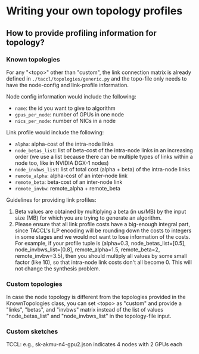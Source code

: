 # Writing your own topology profiles
## How to provide profiling information for topology?
### Known topologies
For any "\<topo\>" other than "custom", the link connection matrix is already defined in `./taccl/topologies/generic.py` and the topo-file only needs to have the node-config and link-profile information.

Node config information would include the following:
- `name`: the id you want to give to algorithm
- `gpus_per_node`: number of GPUs in one node
- `nics_per_node`: number of NICs in a node

Link profile would include the following:
- `alpha`: alpha-cost of the intra-node links
- `node_betas_list`: list of beta-cost of the intra-node links in an increasing order (we use a list because there can be multiple types of links within a node too, like in NVIDIA DGX-1 nodes)
- `node_invbws_list`: list of total cost (alpha + beta) of the intra-node links
- `remote_alpha`: alpha-cost of an inter-node link
- `remote_beta`: beta-cost of an inter-node link
- `remote_invbw`: remote_alpha + remote_beta

Guidelines for providing link profiles:
1. Beta values are obtained by multiplying a beta (in us/MB) by the input size (MB) for which you are trying to generate an algorithm.
2. Please ensure that all link profile costs have a big-enough integral part, since TACCL's ILP encoding will be rounding down the costs to integers in some stages and we would not want to lose information of the costs. For example, if your profile tuple is (alpha=0.3, node_betas_list=[0.5], node_invbws_list=[0.8], remote_alpha=1.5, remote_beta=2, remote_invbw=3.5), then you should multiply all values by some small factor (like 10), so that intra-node link costs don't all become 0. This will not change the synthesis problem.

### Custom topologies
In case the node topology is different from the topologies provided in the KnownTopologies class, you can set \<topo\> as "custom" and provide a "links", "betas", and "invbws" matrix instead of the list of values "node_betas_list" and "node_invbws_list" in the topology-file input.

### Custom sketches
TCCL: e.g., sk-akmu-n4-gpu2.json indicates 4 nodes with 2 GPUs each